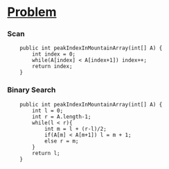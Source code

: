 # [Problem](https://leetcode.com/problems/peak-index-in-a-mountain-array/)
### Scan
```
    public int peakIndexInMountainArray(int[] A) {
        int index = 0;
        while(A[index] < A[index+1]) index++;
        return index;
    }
```
### Binary Search
```
    public int peakIndexInMountainArray(int[] A) {
        int l = 0;
        int r = A.length-1;
        while(l < r){
            int m = l + (r-l)/2;
            if(A[m] < A[m+1]) l = m + 1;
            else r = m;
        }
        return l;
    }
```
